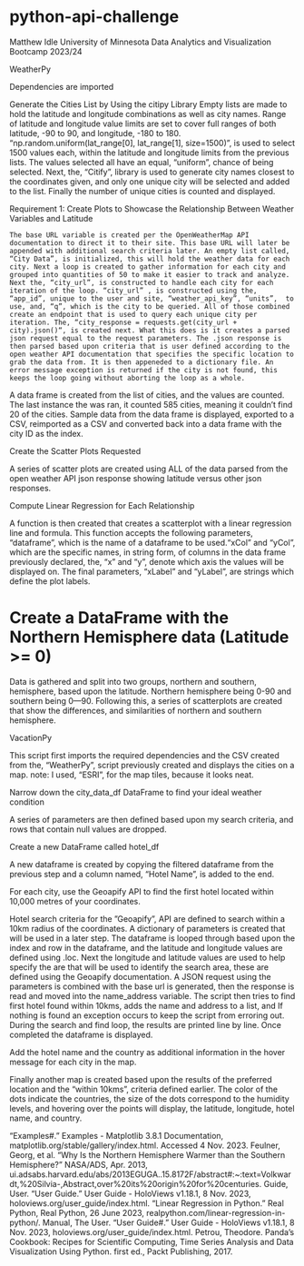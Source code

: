 # python-api-challenge

Matthew Idle 
University of Minnesota
Data Analytics and Visualization Bootcamp 2023/24

WeatherPy

Dependencies are imported

Generate the Cities List by Using the citipy Library
    Empty lists are made to hold the latitude and longitude combinations as well as city names. Range of latitude and longitude value limits are set to cover full ranges of both latitude, -90 to 90, and longitude, -180 to 180. “np.random.uniform(lat_range[0], lat_range[1], size=1500)”, is used to select 1500 values each, within the latitude and longitude limits from the previous lists. The values selected all have an equal, “uniform”, chance of being selected. Next, the, “Citify”, library is used to generate city names closest to the coordinates given, and only one unique city will be selected and added to the list. Finally the number of unique cities is counted and displayed.

Requirement 1: Create Plots to Showcase the Relationship Between Weather Variables and Latitude

    The base URL variable is created per the OpenWeatherMap API documentation to direct it to their site. This base URL will later be appended with additional search criteria later. An empty list called, “City Data”, is initialized, this will hold the weather data for each city. Next a loop is created to gather information for each city and grouped into quantities of 50 to make it easier to track and analyze. Next the, “city_url”, is constructed to handle each city for each iteration of the loop. “city_url” , is constructed using the, “app_id”, unique to the user and site, “weather_api_key”, “units”,  to use, and, “q”, which is the city to be queried. All of those combined create an endpoint that is used to query each unique city per iteration. The, “city_response = requests.get(city_url + city).json()“, is created next. What this does is it creates a parsed json request equal to the request parameters. The .json response is then parsed based upon criteria that is user defined according to the open weather API documentation that specifies the specific location to grab the data from. It is then appeneded to a dictionary file. An error message exception is returned if the city is not found, this keeps the loop going without aborting the loop as a whole. 

A data frame is created from the list of cities, and the values are counted. The last instance the was ran, it counted 585 cities, meaning it couldn’t find 20 of the cities. Sample data from the data frame is displayed, exported to a CSV, reimported as a CSV and converted back into a data frame with the city ID as the index.

Create the Scatter Plots Requested

A series of scatter plots are created using ALL of the data parsed  from the open weather API json response showing latitude versus other json responses. 

Compute Linear Regression for Each Relationship

A function is then created that creates a scatterplot with a linear regression line and formula. This function accepts the following parameters, “dataframe”, which is the name of a dataframe to be used.“xCol” and “yCol”, which are the specific names, in string form, of columns in the data frame previously declared, the, “x” and “y”, denote which axis the values will be displayed on. The final parameters, “xLabel” and “yLabel”, are strings which define the plot labels. 

# Create a DataFrame with the Northern Hemisphere data (Latitude >= 0)

Data is gathered and split into two groups, northern and southern, hemisphere, based upon the latitude. Northern hemisphere being 0-90 and southern being 0—90. Following this, a series of scatterplots are created that show the differences, and similarities of northern and southern hemisphere.

VacationPy

This script first imports the required dependencies and the CSV created from the, “WeatherPy”, script previously created and displays the cities on a map. note: I used, “ESRI”, for the map tiles, because it looks neat.

Narrow down the city_data_df DataFrame to find your ideal weather condition

A series of parameters are then defined based upon my search criteria, and rows that contain null values are dropped.

Create a new DataFrame called hotel_df

A new dataframe is created by copying the filtered dataframe from the previous step and a column named, “Hotel Name”, is added to the end.

For each city, use the Geoapify API to find the first hotel located within 10,000 metres of your coordinates.

Hotel search criteria for the ”Geoapify”, API are defined to search within a 10km radius of the coordinates. A dictionary of parameters is created that will be used in a later step. The dataframe is looped through based upon the index and row in the dataframe, and the latitude and longitude values are defined using .loc. Next the longitude and latitude values are used to help specify the are that will be used to identify the search area, these are defined using the Geoapify documentation. A JSON request using the parameters is combined with the base url is generated, then the response is read and moved into the name_address variable. The script then tries to find first hotel found within 10kms, adds the name and address to a list, and If nothing is found an exception occurs to keep the script from erroring out. During the search and find loop, the results are printed line by line. Once completed the dataframe is displayed.

Add the hotel name and the country as additional information in the hover message for each city in the map.

Finally another map is created based upon the results of the preferred location and the “within 10kms”, criteria defined earlier. The color of the dots indicate the countries, the size of the dots correspond to the humidity levels, and hovering over the points will display, the latitude, longitude, hotel name, and country.


“Examples#.” Examples - Matplotlib 3.8.1 Documentation, matplotlib.org/stable/gallery/index.html. Accessed 4 Nov. 2023. 
Feulner, Georg, et al. “Why Is the Northern Hemisphere Warmer than the Southern Hemisphere?” NASA/ADS, Apr. 2013, ui.adsabs.harvard.edu/abs/2013EGUGA..15.8172F/abstract#:~:text=Volkwardt,%20Silvia-,Abstract,over%20its%20origin%20for%20centuries. 
Guide, User. “User Guide.” User Guide - HoloViews v1.18.1, 8 Nov. 2023, holoviews.org/user_guide/index.html. 
“Linear Regression in Python.” Real Python, Real Python, 26 June 2023, realpython.com/linear-regression-in-python/. 
Manual, The User. “User Guide#.” User Guide - HoloViews v1.18.1, 8 Nov. 2023, holoviews.org/user_guide/index.html. 
Petrou, Theodore. Panda’s Cookbook: Recipes for Scientific Computing, Time Series Analysis and Data Visualization Using Python. first ed., Packt Publishing, 2017. 
